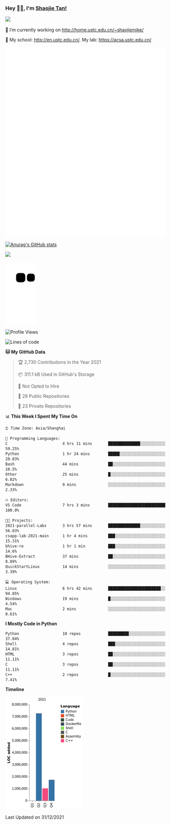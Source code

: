 

<!--
**Kirrito-k423/Kirrito-k423** is a ✨ _special_ ✨ repository because its `README.md` (this file) appears on your GitHub profile.

Here are some ideas to get you started:

- 🔭 I’m currently working on ...
- 🌱 I’m currently learning ...
- 👯 I’m looking to collaborate on ...
- 🤔 I’m looking for help with ...
- 💬 Ask me about ...
- 📫 How to reach me: ...
- 😄 Pronouns: ...
- ⚡ Fun fact: ...
-->
### Hey 👋🏽, I'm [Shaojie Tan!](http://home.ustc.edu.cn/~shaojiemike/about)

![](https://visitor-badge.glitch.me/badge?page_id=Kirrito-k423.Kirrito-k423)

🔭 I’m currently working on http://home.ustc.edu.cn/~shaojiemike/

👯 My school: http://en.ustc.edu.cn/. My lab: https://acsa.ustc.edu.cn/

![](https://github.com/Kirrito-k423/github-stats/blob/master/generated/overview.svg)
![](https://github.com/Kirrito-k423/github-stats/blob/master/generated/languages.svg)

[![Anurag's GitHub stats](https://github-readme-stats.vercel.app/api?username=Kirrito-k423&theme=flag-india&show_icons=true&hide=stars,prs,issues,contribs)](https://github.com/anuraghazra/github-readme-stats)

![](https://github-profile-summary-cards.vercel.app/api/cards/profile-details?username=Kirrito-k423&theme=vue)

![snake gif](https://github.com/Kirrito-k423/Kirrito-k423/blob/output/github-contribution-grid-snake.svg)

<!--START_SECTION:waka-->
![Profile Views](http://img.shields.io/badge/Profile%20Views-55-blue)

![Lines of code](https://img.shields.io/badge/From%20Hello%20World%20I%27ve%20Written-10%20Million%20lines%20of%20code-blue)

**🐱 My GitHub Data** 

> 🏆 2,730 Contributions in the Year 2021
 > 
> 📦 311.1 kB Used in GitHub's Storage 
 > 
> 🚫 Not Opted to Hire
 > 
> 📜 28 Public Repositories 
 > 
> 🔑 23 Private Repositories  
 > 
📊 **This Week I Spent My Time On** 

```text
⌚︎ Time Zone: Asia/Shanghai

💬 Programming Languages: 
C                        4 hrs 11 mins       ██████████████░░░░░░░░░░░   59.25% 
Python                   1 hr 24 mins        █████░░░░░░░░░░░░░░░░░░░░   20.03% 
Bash                     44 mins             ██░░░░░░░░░░░░░░░░░░░░░░░   10.5% 
Other                    25 mins             █░░░░░░░░░░░░░░░░░░░░░░░░   6.02% 
Markdown                 9 mins              ░░░░░░░░░░░░░░░░░░░░░░░░░   2.33%

🔥 Editors: 
VS Code                  7 hrs 3 mins        █████████████████████████   100.0%

🐱‍💻 Projects: 
2021-parallel-Labs       3 hrs 57 mins       ██████████████░░░░░░░░░░░   56.03% 
csapp-lab-2021-main      1 hr 4 mins         ███░░░░░░░░░░░░░░░░░░░░░░   15.31% 
bhive-re                 1 hr 1 min          ███░░░░░░░░░░░░░░░░░░░░░░   14.6% 
BHive-Extract            37 mins             ██░░░░░░░░░░░░░░░░░░░░░░░   8.89% 
QuickStartLinux          14 mins             ░░░░░░░░░░░░░░░░░░░░░░░░░   3.39%

💻 Operating System: 
Linux                    6 hrs 42 mins       ███████████████████████░░   94.85% 
Windows                  19 mins             █░░░░░░░░░░░░░░░░░░░░░░░░   4.54% 
Mac                      2 mins              ░░░░░░░░░░░░░░░░░░░░░░░░░   0.61%

```

**I Mostly Code in Python** 

```text
Python                   10 repos            █████████░░░░░░░░░░░░░░░░   37.04% 
Shell                    4 repos             ███░░░░░░░░░░░░░░░░░░░░░░   14.81% 
HTML                     3 repos             ██░░░░░░░░░░░░░░░░░░░░░░░   11.11% 
C                        3 repos             ██░░░░░░░░░░░░░░░░░░░░░░░   11.11% 
C++                      2 repos             █░░░░░░░░░░░░░░░░░░░░░░░░   7.41%

```


**Timeline**

![Chart not found](https://raw.githubusercontent.com/Kirrito-k423/Kirrito-k423/main/charts/bar_graph.png) 


 Last Updated on 31/12/2021
<!--END_SECTION:waka-->

